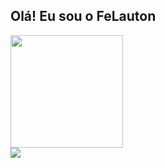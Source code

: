 ## Olá! Eu sou o FeLauton
<div>
<a href="[FeLauton](https://github.com/FeLauton)">
<div>
<img height="180em" src="https://github-readme-stats.vercel.app/api/top-langs/?username=felauton&layout=compact&langs_count=7&theme=chartreuse-dark"/>
</div>
  
<div> 
<a href = "mailto:lipelauton@gmail.com"><img src="https://img.shields.io/badge/-Gmail-%23333?style=for-the-badge&logo=gmail&logoColor=white" target="_blank"></a>
</div>
